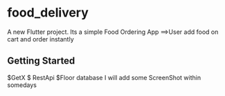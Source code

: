 # food_delivery

A new Flutter project.
Its a simple Food Ordering App
==>User add food on cart and order instantly
## Getting Started
$GetX
$ RestApi
$Floor database
I will add some ScreenShot within somedays


